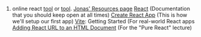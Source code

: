 1. online react [tool](https://odesandbox.io) or [tool](https://react.new). [Jonas' Resources page](https://codingheroes.io/resources/)
    [React](https://react.dev/) (Documentation that you should keep open at all times)
    [Create React App](https://create-react-app.dev/docs/getting-started) (This is how we'll setup our first app)
    [Vite](https://vitejs.dev/guide/?ref=jonas.io): Getting Started (For real-world React apps
    [Adding React URL to an HTML Document](https://gist.githubusercontent.com/gaearon/0275b1e1518599bbeafcde4722e79ed1/raw/db72dcbf3384ee1708c4a07d3be79860db04bff0/example.html) (For the "Pure React" lecture)
    
